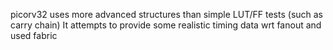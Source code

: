 picorv32 uses more advanced structures than simple LUT/FF tests (such as carry chain)
It attempts to provide some realistic timing data wrt fanout and used fabric

